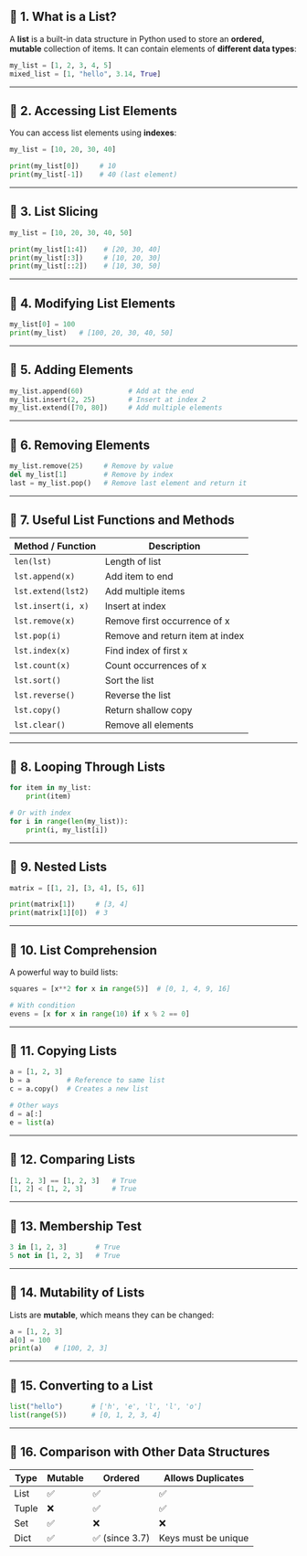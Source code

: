 ## 🔹 1. What is a List?

A **list** is a built-in data structure in Python used to store an **ordered, mutable** collection of items. It can contain elements of **different data types**:

```python
my_list = [1, 2, 3, 4, 5]
mixed_list = [1, "hello", 3.14, True]
```

---

## 🔹 2. Accessing List Elements

You can access list elements using **indexes**:

```python
my_list = [10, 20, 30, 40]

print(my_list[0])     # 10
print(my_list[-1])    # 40 (last element)
```

---

## 🔹 3. List Slicing

```python
my_list = [10, 20, 30, 40, 50]

print(my_list[1:4])    # [20, 30, 40]
print(my_list[:3])     # [10, 20, 30]
print(my_list[::2])    # [10, 30, 50]
```

---

## 🔹 4. Modifying List Elements

```python
my_list[0] = 100
print(my_list)   # [100, 20, 30, 40, 50]
```

---

## 🔹 5. Adding Elements

```python
my_list.append(60)           # Add at the end
my_list.insert(2, 25)        # Insert at index 2
my_list.extend([70, 80])     # Add multiple elements
```

---

## 🔹 6. Removing Elements

```python
my_list.remove(25)     # Remove by value
del my_list[1]         # Remove by index
last = my_list.pop()   # Remove last element and return it
```

---

## 🔹 7. Useful List Functions and Methods

| Method / Function  | Description                     |
| ------------------ | ------------------------------- |
| `len(lst)`         | Length of list                  |
| `lst.append(x)`    | Add item to end                 |
| `lst.extend(lst2)` | Add multiple items              |
| `lst.insert(i, x)` | Insert at index                 |
| `lst.remove(x)`    | Remove first occurrence of x    |
| `lst.pop(i)`       | Remove and return item at index |
| `lst.index(x)`     | Find index of first x           |
| `lst.count(x)`     | Count occurrences of x          |
| `lst.sort()`       | Sort the list                   |
| `lst.reverse()`    | Reverse the list                |
| `lst.copy()`       | Return shallow copy             |
| `lst.clear()`      | Remove all elements             |

---

## 🔹 8. Looping Through Lists

```python
for item in my_list:
    print(item)

# Or with index
for i in range(len(my_list)):
    print(i, my_list[i])
```

---

## 🔹 9. Nested Lists

```python
matrix = [[1, 2], [3, 4], [5, 6]]

print(matrix[1])     # [3, 4]
print(matrix[1][0])  # 3
```

---

## 🔹 10. List Comprehension

A powerful way to build lists:

```python
squares = [x**2 for x in range(5)]  # [0, 1, 4, 9, 16]

# With condition
evens = [x for x in range(10) if x % 2 == 0]
```

---

## 🔹 11. Copying Lists

```python
a = [1, 2, 3]
b = a         # Reference to same list
c = a.copy()  # Creates a new list

# Other ways
d = a[:]
e = list(a)
```

---

## 🔹 12. Comparing Lists

```python
[1, 2, 3] == [1, 2, 3]   # True
[1, 2] < [1, 2, 3]       # True
```

---

## 🔹 13. Membership Test

```python
3 in [1, 2, 3]       # True
5 not in [1, 2, 3]   # True
```

---

## 🔹 14. Mutability of Lists

Lists are **mutable**, which means they can be changed:

```python
a = [1, 2, 3]
a[0] = 100
print(a)   # [100, 2, 3]
```

---

## 🔹 15. Converting to a List

```python
list("hello")       # ['h', 'e', 'l', 'l', 'o']
list(range(5))      # [0, 1, 2, 3, 4]
```

---

## 🔹 16. Comparison with Other Data Structures

| Type  | Mutable | Ordered       | Allows Duplicates   |
| ----- | ------- | ------------- | ------------------- |
| List  | ✅       | ✅             | ✅                   |
| Tuple | ❌       | ✅             | ✅                   |
| Set   | ✅       | ❌             | ❌                   |
| Dict  | ✅       | ✅ (since 3.7) | Keys must be unique |

